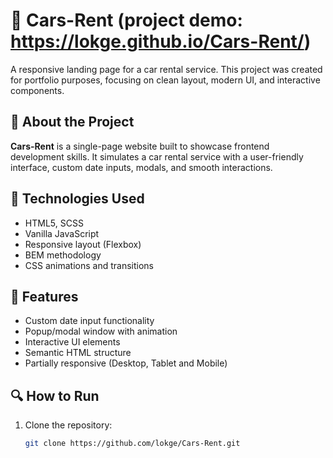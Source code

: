 # 🚗 Cars-Rent (project demo: https://lokge.github.io/Cars-Rent/)

A responsive landing page for a car rental service. This project was created for portfolio purposes, focusing on clean layout, modern UI, and interactive components.

## 📌 About the Project

**Cars-Rent** is a single-page website built to showcase frontend development skills. It simulates a car rental service with a user-friendly interface, custom date inputs, modals, and smooth interactions.

## 🔧 Technologies Used

- HTML5, SCSS
- Vanilla JavaScript
- Responsive layout (Flexbox)
- BEM methodology
- CSS animations and transitions

## 🧩 Features

- Custom date input functionality
- Popup/modal window with animation
- Interactive UI elements
- Semantic HTML structure
- Partially responsive (Desktop, Tablet and Mobile)

## 🔍 How to Run

1. Clone the repository:

   ```bash
   git clone https://github.com/lokge/Cars-Rent.git
